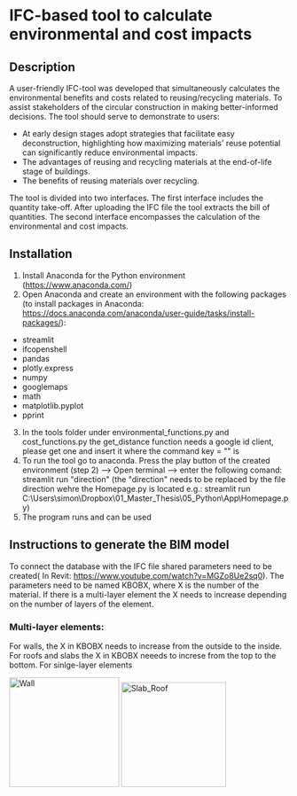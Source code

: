 # IFC-based tool to calculate environmental and cost impacts 
## Description

A user-friendly IFC-tool was developed that simultaneously calculates the environmental benefits and costs related to reusing/recycling materials. To assist stakeholders of the circular construction in making better-informed decisions.
The tool should serve to demonstrate to users:
+ At early design stages adopt strategies that facilitate easy deconstruction, highlighting how maximizing materials' reuse potential can significantly reduce environmental impacts.
+ The advantages of reusing and recycling materials at the end-of-life stage of buildings.
+ The benefits of reusing materials over recycling.

The tool is divided into two interfaces. The first interface includes the quantity take-off. After uploading the IFC file the tool extracts the bill of quantities. The second interface encompasses the calculation of the environmental and cost impacts. 

## Installation

1. Install Anaconda for the Python environment (https://www.anaconda.com/)
2.  Open Anaconda and create an environment with the following packages (to install packages in Anaconda: https://docs.anaconda.com/anaconda/user-guide/tasks/install-packages/):
+ streamlit
+ ifcopenshell
+ pandas
+ plotly.express
+ numpy
+ googlemaps
+ math
+ matplotlib.pyplot
+ pprint
3. In the tools folder under environmental_functions.py and cost_functions.py the get_distance function needs a google id client, please get one and insert it where the command key = "" is 
4. To run the tool go to anaconda. Press the play  button  of the created environment (step 2) --> Open terminal --> enter the following comand: streamlit run "direction" (the "direction" needs to be replaced by the file direction wehre the Homepage.py is located e.g.: 
streamlit run C:\Users\simon\Dropbox\01_Master_Thesis\05_Python\App\Homepage.py)
5. The program runs and can be used

## Instructions to generate the BIM model
To connect the database with the IFC file shared parameters need to be created( In Revit: https://www.youtube.com/watch?v=MGZo8Ue2sq0). The parameters need to be named KBOBX, where X is the number of the material. If there is a multi-layer element the X needs to increase depending on the number of layers of the element. 

### Multi-layer elements:
For walls, the X in KBOBX needs to increase from the outside to the inside. For roofs and slabs the X in KBOBX neeeds to increse from the top to the bottom. For sinlge-layer elements 

<img width="198" alt="Wall" src="https://user-images.githubusercontent.com/122563486/217525946-44814ffc-d2b2-4a60-96a1-f3977cdb42d5.png">
<img width="189" alt="Slab_Roof" src="https://user-images.githubusercontent.com/122563486/217529924-5c43e988-978e-4ae4-bdc9-b33d816650a5.png">
